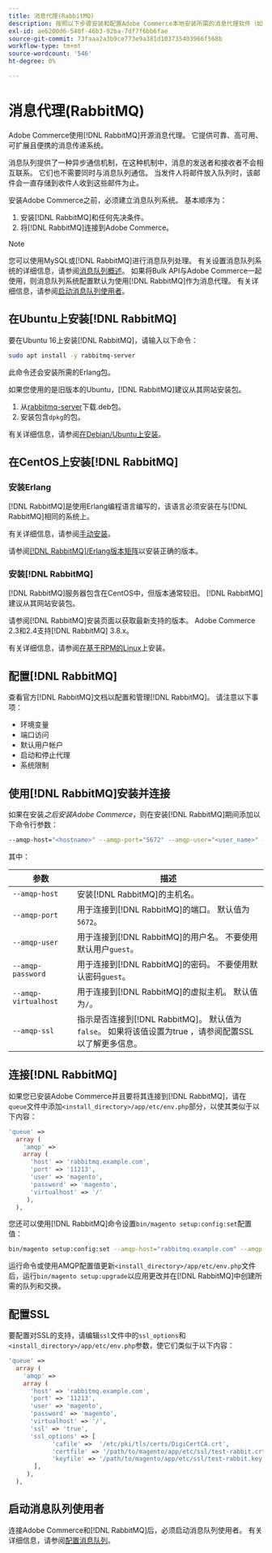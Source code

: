 ```yaml
---
title: 消息代理(RabbitMQ)
description: 按照以下步骤安装和配置Adobe Commerce本地安装所需的消息代理软件（如 [!DNL RabbitMQ]）。
exl-id: ae6200d6-540f-46b3-92ba-7df7f6bb6fae
source-git-commit: 73faaa2a3b9ce773e9a381d103735403966f568b
workflow-type: tm+mt
source-wordcount: '546'
ht-degree: 0%

---
```


# 消息代理(RabbitMQ)

Adobe Commerce使用[!DNL RabbitMQ]开源消息代理。 它提供可靠、高可用、可扩展且便携的消息传递系统。

消息队列提供了一种异步通信机制，在这种机制中，消息的发送者和接收者不会相互联系。 它们也不需要同时与消息队列通信。 当发件人将邮件放入队列时，该邮件会一直存储到收件人收到这些邮件为止。

安装Adobe Commerce之前，必须建立消息队列系统。 基本顺序为：

1. 安装[!DNL RabbitMQ]和任何先决条件。
1. 将[!DNL RabbitMQ]连接到Adobe Commerce。

>[!NOTE]
>
>您可以使用MySQL或[!DNL RabbitMQ]进行消息队列处理。 有关设置消息队列系统的详细信息，请参阅[消息队列概述](https://developer.adobe.com/commerce/php/development/components/message-queues/)。 如果将Bulk API与Adobe Commerce一起使用，则消息队列系统配置默认为使用[!DNL RabbitMQ]作为消息代理。 有关详细信息，请参阅[启动消息队列使用者](../../configuration/cli/start-message-queues.md)。

## 在Ubuntu上安装[!DNL RabbitMQ]

要在Ubuntu 16上安装[!DNL RabbitMQ]，请输入以下命令：

```bash
sudo apt install -y rabbitmq-server
```

此命令还会安装所需的Erlang包。

如果您使用的是旧版本的Ubuntu，[!DNL RabbitMQ]建议从其网站安装包。

1. 从[rabbitmq-server](https://www.rabbitmq.com/download.html)下载.deb包。
1. 安装包含`dpkg`的包。

有关详细信息，请参阅[在Debian/Ubuntu上安装](https://www.rabbitmq.com/install-debian.html)。

## 在CentOS上安装[!DNL RabbitMQ]

### 安装Erlang

[!DNL RabbitMQ]是使用Erlang编程语言编写的，该语言必须安装在与[!DNL RabbitMQ]相同的系统上。

有关详细信息，请参阅[手动安装](https://www.erlang-solutions.com/downloads/)。

请参阅[[!DNL RabbitMQ]/Erlang版本矩阵](https://www.rabbitmq.com/which-erlang.html)以安装正确的版本。

### 安装[!DNL RabbitMQ]

[!DNL RabbitMQ]服务器包含在CentOS中，但版本通常较旧。 [!DNL RabbitMQ]建议从其网站安装包。

请参阅[!DNL RabbitMQ]安装页面以获取最新支持的版本。 Adobe Commerce 2.3和2.4支持[!DNL RabbitMQ] 3.8.x。

有关详细信息，请参阅[在基于RPM的Linux](https://www.rabbitmq.com/install-rpm.html)上安装。

## 配置[!DNL RabbitMQ]

查看官方[!DNL RabbitMQ]文档以配置和管理[!DNL RabbitMQ]。 请注意以下事项：

* 环境变量
* 端口访问
* 默认用户帐户
* 启动和停止代理
* 系统限制

## 使用[!DNL RabbitMQ]安装并连接

如果在安装&#x200B;_之后安装Adobe Commerce_，则在安装[!DNL RabbitMQ]期间添加以下命令行参数：

```bash
--amqp-host="<hostname>" --amqp-port="5672" --amqp-user="<user_name>" --amqp-password="<password>" --amqp-virtualhost="/"
```

其中：

| 参数 | 描述 |
|--- |--- |
| `--amqp-host` | 安装[!DNL RabbitMQ]的主机名。 |
| `--amqp-port` | 用于连接到[!DNL RabbitMQ]的端口。 默认值为`5672`。 |
| `--amqp-user` | 用于连接到[!DNL RabbitMQ]的用户名。 不要使用默认用户`guest`。 |
| `--amqp-password` | 用于连接到[!DNL RabbitMQ]的密码。 不要使用默认密码`guest`。 |
| `--amqp-virtualhost` | 用于连接到[!DNL RabbitMQ]的虚拟主机。 默认值为`/`。 |
| `--amqp-ssl` | 指示是否连接到[!DNL RabbitMQ]。 默认值为`false`。 如果将该值设置为true ，请参阅配置SSL以了解更多信息。 |

## 连接[!DNL RabbitMQ]

如果您已安装Adobe Commerce并且要将其连接到[!DNL RabbitMQ]，请在`queue`文件中添加`<install_directory>/app/etc/env.php`部分，以使其类似于以下内容：

```php
'queue' =>
  array (
    'amqp' =>
    array (
      'host' => 'rabbitmq.example.com',
      'port' => '11213',
      'user' => 'magento',
      'password' => 'magento',
      'virtualhost' => '/'
     ),
  ),
```

您还可以使用[!DNL RabbitMQ]命令设置`bin/magento setup:config:set`配置值：

```bash
bin/magento setup:config:set --amqp-host="rabbitmq.example.com" --amqp-port="11213" --amqp-user="magento" --amqp-password="magento" --amqp-virtualhost="/"
```

运行命令或使用AMQP配置值更新`<install_directory>/app/etc/env.php`文件后，运行`bin/magento setup:upgrade`以应用更改并在[!DNL RabbitMQ]中创建所需的队列和交换。

## 配置SSL

要配置对SSL的支持，请编辑`ssl`文件中的`ssl_options`和`<install_directory>/app/etc/env.php`参数，使它们类似于以下内容：

```php
'queue' =>
  array (
    'amqp' =>
    array (
      'host' => 'rabbitmq.example.com',
      'port' => '11213',
      'user' => 'magento',
      'password' => 'magento',
      'virtualhost' => '/',
      'ssl' => 'true',
      'ssl_options' => [
            'cafile' =>  '/etc/pki/tls/certs/DigiCertCA.crt',
            'certfile' => '/path/to/magento/app/etc/ssl/test-rabbit.crt',
            'keyfile' => '/path/to/magento/app/etc/ssl/test-rabbit.key'
       ],
     ),
  ),
```

## 启动消息队列使用者

连接Adobe Commerce和[!DNL RabbitMQ]后，必须启动消息队列使用者。 有关详细信息，请参阅[配置消息队列](../../configuration/cli/start-message-queues.md)。
